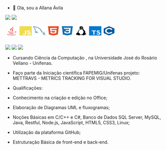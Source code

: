 - 👋 Ola, sou a Allana Ávila
  
 <div>
    <a hef="https://github.com/allanaavila">
    <img height="180em" src="https://github-readme-stats.vercel.app/api?username=allanaavila&show_icons=true&theme=dracula&include_all_commits=true&count_private=true"/>
    <img height="180em" src="https://github-readme-stats.vercel.app/api/top-langs/?username=allanaavila&layout=compact&langs_count=16&theme=dracula"/>
</div>

<div style="display: inline_block"><br>
  
  <img align="center" alt="allana-java" height="30" width="40" src="https://raw.githubusercontent.com/devicons/devicon/master/icons/java/java-plain.svg">
  <img align="center" alt="allana-javascript" height="30" width="40" src="https://raw.githubusercontent.com/devicons/devicon/master/icons/javascript/javascript-plain.svg">
   <img align="center" alt="allana-mysql" height="30" width="40" src="https://raw.githubusercontent.com/devicons/devicon/master/icons/mysql/mysql-plain.svg">
   <img align="center" alt="allana-html5" height="30" width="40" src="https://raw.githubusercontent.com/devicons/devicon/master/icons/html5/html5-plain.svg">
   <img align="center" alt="allana-css3" height="30" width="40" src="https://raw.githubusercontent.com/devicons/devicon/master/icons/css3/css3-plain.svg">
   <img align="center" alt="allana-linux" height="30" width="40" src="https://raw.githubusercontent.com/devicons/devicon/master/icons/linux/linux-plain.svg">
   <img align="center" alt="allana-typescript" height="30" width="40" src="https://raw.githubusercontent.com/devicons/devicon/master/icons/typescript/typescript-plain.svg">
   <img align="center" alt="allana-c" height="30" width="40" src="https://raw.githubusercontent.com/devicons/devicon/master/icons/c/c-plain.svg">
</div>
  
 ##
 
 <div> 
    <a href="https://www.instagram.com/allanaavila/" target="_blank"><img src="https://img.shields.io/badge/-Instagram-%23E4405F?style=for-the-badge&logo=instagram&logoColor=white" target="_blank"></a>
    <a href = "mailto:allanac.avila@gmail.com"><img src="https://img.shields.io/badge/-Gmail-%23333?style=for-the-badge&logo=gmail&logoColor=white" target="_blank"></a>
    <a href="https://www.linkedin.com/in/allanaávila/" target="_blank"><img src="https://img.shields.io/badge/-LinkedIn-%230077B5?style=for-the-badge&logo=linkedin&logoColor=white" target="_blank"></a> 
</div>
 
 - Cursando Ciência da Computação , na Universidade José do Rosário Vellano - Unifenas.

-  Faço parte da Iniciação científica FAPEMIG/Unifenas projeto: METTRAVS - METRICS TRACKING FOR VISUAL STUDIO.

  - Qualificações:

-  Conhecimento na criação e edição no Office;

- Elaboração de Diagramas UML e fluxogramas;

- Noções Básicas em C/C++ e C#, Banco de Dados SQL Server, MySQL, Java, Restful, Node.js, JavaScript, HTML5, CSS3, Linux;

- Utilização da plataforma GitHub;

- Estruturação Básica de front-end e back-end.

